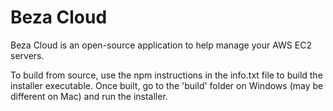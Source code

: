 # Beza Cloud
Beza Cloud is an open-source application to help manage your AWS EC2 servers.

To build from source, use the npm instructions in the info.txt file to build the installer executable. Once built, go to the 'build' folder on Windows (may be different on Mac) and run the installer.
